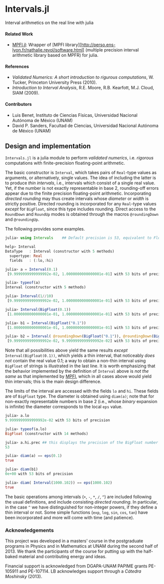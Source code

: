 # Intervals.jl #

Interval arithmetics on the real line with julia

#### Related Work ####

- [MPFI.jl][1]: Wrapper of [MPFI library][http://perso.ens-lyon.fr/nathalie.revol/software.html] (multiple precision interval arithmetic library based on MPFR) for julia.

#### References ####
- *Validated Numerics: A short introduction to rigurous computations*, W. Tucker, Princeton University Press (2010).
- *Introduction to Interval Analysis*, R.E. Moore, R.B. Kearfott, M.J. Cloud, SIAM (2009).

#### Contributors ####
- Luis Benet, Instituto de Ciencias Físicas, Universidad Nacional Autónoma de México (UNAM)
- David P. Sanders, Facultad de Ciencias, Universidad Nacional Autónoma de México (UNAM)

## Design and implementation ##

`Intervals.jl` is a julia module to perform *validated numerics*, i.e. *rigorous* computations with finite-precision floating-point arithmetic.

The basic constructor is `Interval`, which takes pairs of `Real`-type values as arguments, or alternatively, single values. The idea of including the latter is to produce *thin intervals*, i.e., intervals which consist of a single real value. Yet, if the number is not exactly representable in base 2, rounding-off errors appear due to the finite precision floating-point arithmetic. Incorporating *directed rounding* may thus create intervals whose *diameter* or *width* is strictly positive. Directed rounding is incorporated for any `Real`-type values *except* for `BigFloat`, since this type includes rounding. Direct access to the `RoundDown` and `RoundUp` modes is obtained through the macros `@roundingDown` and `@roundingUp`.

The following provides some examples. 
```julia
julia> using Intervals    ## Default precision is 53, equivalent to Float64

help> Interval
DataType   : Interval (constructor with 5 methods)
  supertype: Real
  fields   : (:lo,:hi)

julia> a = Interval(0.1)
 [9.9999999999999992e-02, 1.0000000000000001e-01] with 53 bits of precision

julia> typeof(a)
Interval (constructor with 5 methods)

julia> Interval(1//10)
 [9.9999999999999992e-02, 1.0000000000000001e-01] with 53 bits of precision

julia> Interval(BigFloat(0.1))
 [1.0000000000000001e-01, 1.0000000000000001e-01] with 53 bits of precision

julia> b1 = Interval(BigFloat("0.1"))
 [1.0000000000000001e-01, 1.0000000000000001e-01] with 53 bits of precision

julia> b2 = Interval( @roundingDown(BigFloat("0.1")), @roundingDown(BigFloat("0.1")) )
 [9.9999999999999992e-02, 9.9999999999999992e-02] with 53 bits of precision

```

Note that all possibilities above yield the same results *except* `Interval(BigFloat(0.1))`, which yields a thin interval, that noticeably *does not* contain the real value 0.1; a way to obtain a non-thin interval using `BigFloat` of strings is illustrated in the last line. It is worth emphasizing that the behavior implemented by the definition of `Interval` above is *not the same* as that implemented by [MPFI][1], which in all cases above
would yield thin intervals; this is the main design difference.

The limits of the interval are accessed with the fields `lo` and `hi`. These fields are of `BigFloat` type. The diameter is obtained using `diam(a)`; note that for non-exactly representable numbers in base 2 (i.e., whose *binary* expansion is infinite) the diameter corresponds to the local `eps` value.
```julia
julia> a.lo
9.9999999999999992e-02 with 53 bits of precision

julia> typeof(a.lo)
BigFloat (constructor with 14 methods)

julia> a.hi.prec ## this displays the precision of the BigFloat number
53

julia> diam(a) == eps(0.1)
true

julia> diam(b1)
0e+00 with 53 bits of precision

julia> diam( Interval(1000.102)) == eps(1000.102)
true

```

The basic operations among intervals (`+`, `-`, `*`, `/`, `^`) are included following the usual definitions, and include consisting *directed rounding*. In particular, in the case `^` we have distinguished for non-integer powers, if they define a thin interval or not. Some simple functions (`exp`, `log`, `sin`, `cos`, `tan`) have been incorporated and more will come with time (and patience).


### Acknowledgements ###
This project was developed in a masters' course in the postgraduate programs in Physics and in Mathematics at UNAM during the second half of 2013. We thank the participants of the course for putting up with the half-baked material and contributing energy and ideas.

Financial support is acknowledged from DGAPA-UNAM PAPIME grants PE-105911 and PE-107114. LB acknowledges support through a *Cátedra Moshinsky* (2013).

[1]: https://github.com/andrioni/MPFI.jl